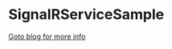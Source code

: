 # SignalRServiceSample

[Goto blog for more info](https://melvinvermeer.blog/2018/06/19/easy-scaling-signalr-with-azure-signalr-service/)
